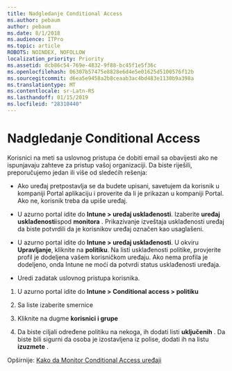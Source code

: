 ```yaml
---
title: Nadgledanje Conditional Access
ms.author: pebaum
author: pebaum
ms.date: 8/1/2018
ms.audience: ITPro
ms.topic: article
ROBOTS: NOINDEX, NOFOLLOW
localization_priority: Priority
ms.assetid: dcb86c54-769e-4832-9f88-bc45f1e5f36c
ms.openlocfilehash: 06307b57475e8828e6d4e5e01625d5100576f12b
ms.sourcegitcommit: d6ea5e9458a2b8ceaab3ac4bd483e1130b9a398a
ms.translationtype: MT
ms.contentlocale: sr-Latn-RS
ms.lasthandoff: 01/15/2019
ms.locfileid: "28310440"
---
```

# <a name="monitoring-conditional-access"></a>Nadgledanje Conditional Access

Korisnici na meti sa uslovnog pristupa će dobiti email sa obavijesti ako ne ispunjavaju zahteve za pristup vašoj organizaciji. Da biste riješili, preporučujemo jedan ili više od sledećih rešenja:
  
- Ako uređaj pretpostavlja se da budete upisani, savetujem da korisnik u kompaniji Portal aplikaciju i proverite da li je prikazan u kompaniji Portal. Ako ne, korisnik treba da upiše uređaj.
    
- U azurno portal idite do **Intune \> uređaj usklađenosti**. Izaberite **uređaj usklađenosti**ispod **monitora** . Prikazivanje izveštaja usklađenosti uređaj da biste potvrdili da je korisnikov uređaj označen kao usaglašeni. 
    
- U azurno portal idite do **Intune \> uređaj usklađenosti**. U okviru **Upravljanje**, kliknite na **politiku**. Na listi usklađenosti politike, provjerite profil je dodeljena vašem korisničkom uređaju. Ako nema profila je dodeljeno, onda Intune ne moći da potvrdi status usklađenosti uređaja. 
    
- Uredi zadatak uslovnog pristupa korisnika.
    
1. U azurno portal idite do **Intune \> Conditional access \> politiku**
    
2. Sa liste izaberite smernice
    
3. Kliknite na dugme **korisnici i grupe**
    
4. Da biste ciljali određene politiku na nekoga, ih dodati listi **uključenih** . Da biste bili sigurni da osoba je izostavljena iz polise, dodati ih na listu **izuzmete** . 
    
Opširnije: [Kako da Monitor Conditional Access uređaji](https://docs.microsoft.com/en-us/intune/conditional-access-exchange-monitor)
  

